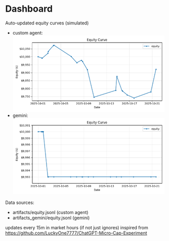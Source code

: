 # Dashboard

Auto-updated equity curves (simulated)

- custom agent: ![Equity Curve](artifacts/equity.png?v=a75e227)
- gemini: ![Equity Curve (Gemini)](artifacts_gemini/equity.png?v=a75e227)

Data sources:
- artifacts/equity.jsonl (custom agent)
- artifacts_gemini/equity.jsonl (gemini)

updates every 15m in market hours (if not just ignores)
inspired from https://github.com/LuckyOne7777/ChatGPT-Micro-Cap-Experiment